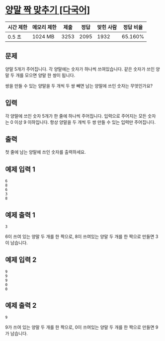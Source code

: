 # [양말 짝 맞추기 [다국어]](https://www.acmicpc.net/problem/28431)

| 시간 제한 | 메모리 제한 | 제출 | 정답 | 맞힌 사람 | 정답 비율 |
| --- | --- | --- | --- | --- | --- |
| 0.5 초 | 1024 MB | 3253 | 2095 | 1932 | 65.160% |

## 문제

양말 5개가 주어집니다. 각 양말에는 숫자가 하나씩 쓰여있습니다. 같은 숫자가 쓰인 양말 두 개를 모으면 양말 한 쌍이 됩니다.

쌍을 만들 수 있는 양말을 두 개씩 두 쌍 빼면 남는 양말에 쓰인 숫자는 무엇인가요?

## 입력

각 양말에 쓰인 숫자 5개가 한 줄에 하나씩 주어집니다. 입력으로 주어지는 모든 숫자는 0 이상 9 이하입니다. 항상 양말을 두 개씩 두 쌍 만들 수 있는 입력만 주어집니다.

## 출력

첫 줄에 남는 양말에 쓰인 숫자를 출력하세요.

## 예제 입력 1

```
6
8
6
3
8

```

## 예제 출력 1

```
3

```

6이 쓰여 있는 양말 두 개를 한 짝으로, 8이 쓰여있는 양말 두 개를 한 짝으로 만들면 3이 남습니다.

## 예제 입력 2

```
9
9
9
0
0

```

## 예제 출력 2

```
9

```

9가 쓰여 있는 양말 두 개를 한 짝으로, 0이 쓰여있는 양말 두 개를 한 짝으로 만들면 9가 남습니다.
